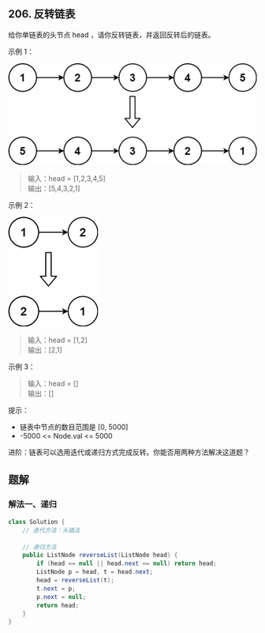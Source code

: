 ## 206. 反转链表

给你单链表的头节点 head ，请你反转链表，并返回反转后的链表。
 

示例 1：

![1](./figs/rev1ex1.jpg)

>输入：head = [1,2,3,4,5]  
>输出：[5,4,3,2,1]  


示例 2：

![2](./figs/rev1ex2.jpg)

>输入：head = [1,2]  
>输出：[2,1]  


示例 3：

>输入：head = []  
>输出：[]  
 

提示：

- 链表中节点的数目范围是 [0, 5000]
- -5000 <= Node.val <= 5000
 

进阶：链表可以选用迭代或递归方式完成反转。你能否用两种方法解决这道题？


## 题解

### 解法一、递归

```java
class Solution {
    // 迭代方法：头插法

    // 递归方法
    public ListNode reverseList(ListNode head) {
        if (head == null || head.next == null) return head;
        ListNode p = head, t = head.next;
        head = reverseList(t);
        t.next = p;
        p.next = null;
        return head;
    }
}
```